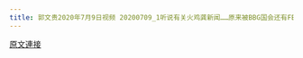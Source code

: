 ```yaml
---
title: 郭文贵2020年7月9日视频 20200709_1听说有关火鸡龚新闻……原来被BBG国会还有FBI调查涉嫌贪污造假，各种贿赂
---
```


[原文連接](https://gnews.org/ThreadView/53479393)


